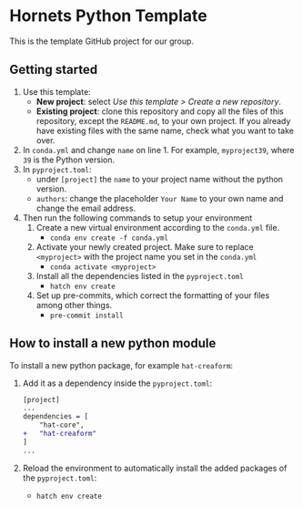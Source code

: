 # Hornets Python Template

This is the template GitHub project for our group.

## Getting started

1. Use this template:
	- **New project**: select *Use this template > Create a new repository*.
	- **Existing project**: clone this repository and copy all the files of this repository, except the `README.md`, to your own project. If you already have existing files with the same name, check what you want to take over.
1. In `conda.yml` and change `name` on line 1. For example, `myproject39`, where `39` is the Python version.
1. In `pyproject.toml`:
    - under `[project]` the `name` to your project name without the python version.
    - `authors`: change the placeholder `Your Name` to your own name and change the email address.
1. Then run the following commands to setup your environment
    1. Create a new virtual environment according to the `conda.yml` file.
        - `conda env create -f conda.yml`
    1. Activate your newly created project. Make sure to replace `<myproject>` with the project name you set in the `conda.yml`
        - `conda activate <myproject>`
    1. Install all the dependencies listed in the `pyproject.toml`
        - `hatch env create`
    1. Set up pre-commits, which correct the formatting of your files among other things.
        - `pre-commit install`

## How to install a new python module

To install a new python package, for example `hat-creaform`:

1. Add it as a dependency inside the `pyproject.toml`:

    ```diff
    [project]
    ...
    dependencies = [
        "hat-core",
    +   "hat-creaform"
    ]
    ...
    ```

2. Reload the environment to automatically install the added packages of the `pyproject.toml`:
    - `hatch env create`

